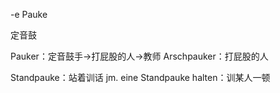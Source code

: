-e Pauke

定音鼓

Pauker：定音鼓手→打屁股的人→教师
Arschpauker：打屁股的人

Standpauke：站着训话
jm. eine Standpauke halten：训某人一顿